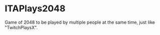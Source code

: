 # ITAPlays2048

Game of 2048 to be played by multiple people at the same time, just like "TwitchPlaysX".